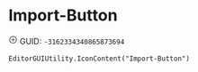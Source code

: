 # Import-Button
![](/img/Import-Button.png)
GUID: `-3162334340865873694`
```
EditorGUIUtility.IconContent("Import-Button")
```
